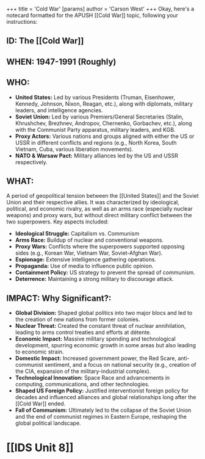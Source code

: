 +++
 title = 'Cold War'
[params]
	author = 'Carson West'
+++
Okay, here's a notecard formatted for the APUSH [[Cold War]] topic, following your instructions:

## ID: The [[Cold War]] 
## WHEN: 1947-1991 (Roughly)

## WHO:

*   **United States:** Led by various Presidents (Truman, Eisenhower, Kennedy, Johnson, Nixon, Reagan, etc.), along with diplomats, military leaders, and intelligence agencies.
*   **Soviet Union:** Led by various Premiers/General Secretaries (Stalin, Khrushchev, Brezhnev, Andropov, Chernenko, Gorbachev, etc.), along with the Communist Party apparatus, military leaders, and KGB.
*   **Proxy Actors:** Various nations and groups aligned with either the US or USSR in different conflicts and regions (e.g., North Korea, South Vietnam, Cuba, various liberation movements).
*   **NATO & Warsaw Pact:** Military alliances led by the US and USSR respectively.

## WHAT:

A period of geopolitical tension between the [[United States]] and the Soviet Union and their respective allies. It was characterized by ideological, political, and economic rivalry, as well as an arms race (especially nuclear weapons) and proxy wars, but without direct military conflict between the two superpowers. Key aspects included:

*   **Ideological Struggle:**  Capitalism vs. Communism
*   **Arms Race:** Buildup of nuclear and conventional weapons.
*   **Proxy Wars:**  Conflicts where the superpowers supported opposing sides (e.g., Korean War, Vietnam War, Soviet-Afghan War).
*   **Espionage:**  Extensive intelligence gathering operations.
*   **Propaganda:**  Use of media to influence public opinion.
*   **Containment Policy:**  US strategy to prevent the spread of communism.
*   **Deterrence:**  Maintaining a strong military to discourage attack.

## IMPACT: Why Significant?:

*   **Global Division:** Shaped global politics into two major blocs and led to the creation of new nations from former colonies.
*   **Nuclear Threat:** Created the constant threat of nuclear annihilation, leading to arms control treaties and efforts at détente.
*   **Economic Impact:**  Massive military spending and technological development, spurring economic growth in some areas but also leading to economic strain.
*   **Domestic Impact:**  Increased government power, the Red Scare, anti-communist sentiment, and a focus on national security (e.g., creation of the CIA, expansion of the military-industrial complex).
*   **Technological Innovation:**  Space Race and advancements in computing, communications, and other technologies.
*   **Shaped US Foreign Policy:**  Justified interventionist foreign policy for decades and influenced alliances and global relationships long after the [[Cold War]] ended.
*   **Fall of Communism:** Ultimately led to the collapse of the Soviet Union and the end of communist regimes in Eastern Europe, reshaping the global political landscape.

# [[IDS Unit 8]]